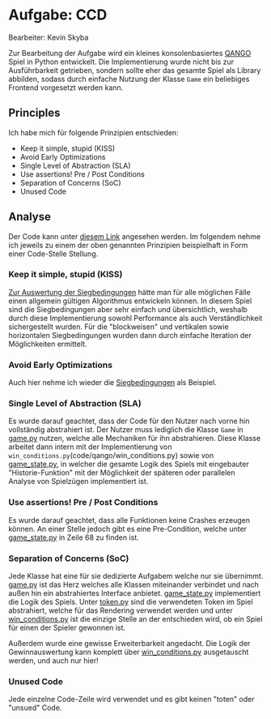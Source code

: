 # Aufgabe: CCD

Bearbeiter: Kevin Skyba

Zur Bearbeitung der Aufgabe wird ein kleines konsolenbasiertes [QANGO](https://www.yucata.de/de/Rules/QANGO) Spiel in Python entwickelt. Die Implementierung wurde nicht bis zur Ausführbarkeit getrieben, sondern sollte eher das gesamte Spiel als Library abbilden, sodass durch einfache Nutzung der Klasse `Game` ein beliebiges Frontend vorgesetzt werden kann.

## Principles

Ich habe mich für folgende Prinzipien entschieden:

* Keep it simple, stupid (KISS)
* Avoid Early Optimizations
* Single Level of Abstraction (SLA)
* Use assertions! Pre / Post Conditions
* Separation of Concerns (SoC)
* Unused Code

## Analyse

Der Code kann unter [diesem Link](code/qango/) angesehen werden. Im folgendem nehme ich jeweils zu einem der oben genannten Prinzipien beispielhaft in Form einer Code-Stelle Stellung.

### Keep it simple, stupid (KISS)

[Zur Auswertung der Siegbedingungen](code/qango/win_conditions.py) hätte man für alle möglichen Fälle einen allgemein gültigen Algorithmus entwickeln können. In diesem Spiel sind die Siegbedingungen aber sehr einfach und übersichtlich, weshalb durch diese Implementierung sowohl Performance als auch Verständlichkeit sichergestellt wurden. Für die "blockweisen" und vertikalen sowie horizontalen Siegbedingungen wurden dann durch einfache Iteration der Möglichkeiten ermittelt.

### Avoid Early Optimizations

Auch hier nehme ich wieder die [Siegbedingungen](code/qango/win_conditions.py) als Beispiel.

### Single Level of Abstraction (SLA)

Es wurde darauf geachtet, dass der Code für den Nutzer nach vorne hin vollständig abstrahiert ist. Der Nutzer muss lediglich die Klasse `Game` in [game.py](code/qango/game.py) nutzen, welche alle Mechaniken für ihn abstrahieren. Diese Klasse arbeitet dann intern mit der Implementierung von `win_conditions.py`(code/qango/win_conditions.py) sowie von [game_state.py](code/qango/game_state.py), in welcher die gesamte Logik des Spiels mit eingebauter "Historie-Funktion" mit der Möglichkeit der späteren oder parallelen Analyse von Spielzügen implementiert ist.

### Use assertions! Pre / Post Conditions

Es wurde darauf geachtet, dass alle Funktionen keine Crashes erzeugen können. An einer Stelle jedoch gibt es eine Pre-Condition, welche unter [game_state.py](code/qango/game_state.py) in Zeile 68 zu finden ist.

### Separation of Concerns (SoC)

Jede Klasse hat eine für sie dedizierte Aufgabem welche nur sie übernimmt. [game.py](code/qango/game.py) ist das Herz welches alle Klassen miteinander verbindet und nach außen hin ein abstrahiertes Interface anbietet. [game_state.py](code/qango/game_state.py) implementiert die Logik des Spiels. Unter [token.py](code/qango/token.py) sind die verwendeten Token im Spiel abstrahiert, welche für das Rendering verwendet werden und unter [win_conditions.py](code/qango/win_conditions.py) ist die einzige Stelle an der entschieden wird, ob ein Spiel für einen der Spieler gewonnen ist.

Außerdem wurde eine gewisse Erweiterbarkeit angedacht. Die Logik der Gewinnauswertung kann komplett über [win_conditions.py](code/qango/win_conditions.py) ausgetauscht werden, und auch nur hier!

### Unused Code

Jede einzelne Code-Zeile wird verwendet und es gibt keinen "toten" oder "unsued" Code.